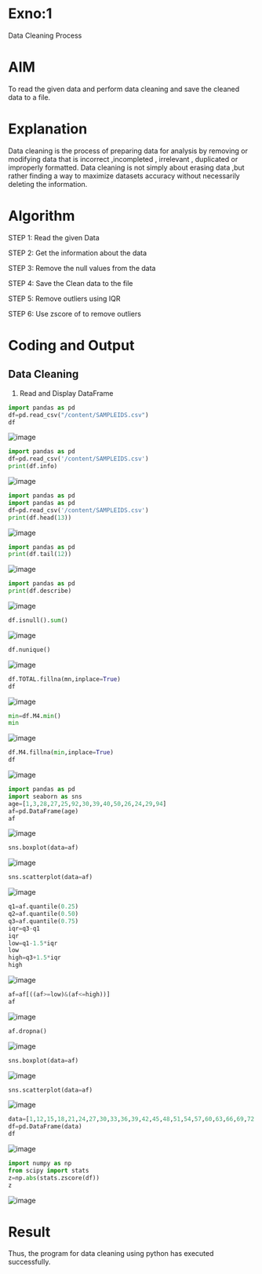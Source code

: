 # Exno:1 
Data Cleaning Process

# AIM
To read the given data and perform data cleaning and save the cleaned data to a file.

# Explanation
Data cleaning is the process of preparing data for analysis by removing or modifying data that is incorrect ,incompleted , irrelevant , duplicated or improperly formatted. Data cleaning is not simply about erasing data ,but rather finding a way to maximize datasets accuracy without necessarily deleting the information.

# Algorithm
STEP 1: Read the given Data

STEP 2: Get the information about the data

STEP 3: Remove the null values from the data

STEP 4: Save the Clean data to the file

STEP 5: Remove outliers using IQR

STEP 6: Use zscore of to remove outliers

# Coding and Output
## Data Cleaning
1) Read and Display DataFrame
   
```python
import pandas as pd
df=pd.read_csv("/content/SAMPLEIDS.csv")
df
```
![image](https://github.com/KothaiKumar/exno1/assets/121215739/eefa705b-590d-4b36-a38d-7ea099202ad7)
```python
import pandas as pd
df=pd.read_csv('/content/SAMPLEIDS.csv')
print(df.info)
```
![image](https://github.com/KothaiKumar/exno1/assets/121215739/ef712919-f67d-4543-83ef-c63a92e71ade)
```python
import pandas as pd
import pandas as pd
df=pd.read_csv('/content/SAMPLEIDS.csv')
print(df.head(13))
```
![image](https://github.com/KothaiKumar/exno1/assets/121215739/a882940a-bfa4-4ae5-ab90-f0002b75ca23)

```python
import pandas as pd
print(df.tail(12))
```
![image](https://github.com/KothaiKumar/exno1/assets/121215739/74673a37-9acb-424f-b1cf-12abd324ad4d)
```python
import pandas as pd
print(df.describe)
```
![image](https://github.com/KothaiKumar/exno1/assets/121215739/18a79a6c-6055-42cd-94bb-de05cf841daf)
```python
df.isnull().sum()
```
![image](https://github.com/KothaiKumar/exno1/assets/121215739/98bde86e-2902-45be-9685-f101dbae81e0)
```python
df.nunique()
```
![image](https://github.com/KothaiKumar/exno1/assets/121215739/5466405b-031e-4555-9844-11404d23c695)
```python
df.TOTAL.fillna(mn,inplace=True)
df
```
![image](https://github.com/KothaiKumar/exno1/assets/121215739/dce7bddd-6669-4042-90cb-8f1bf2d054cb)
```python
min=df.M4.min()
min
```
![image](https://github.com/KothaiKumar/exno1/assets/121215739/91b68d21-9463-4193-a4f8-41e8cefebc71)
```python
df.M4.fillna(min,inplace=True)
df
```
![image](https://github.com/KothaiKumar/exno1/assets/121215739/1de88c1b-2d57-4e29-8b88-bd35827f2967)
```python
import pandas as pd
import seaborn as sns
age=[1,3,28,27,25,92,30,39,40,50,26,24,29,94]
af=pd.DataFrame(age)
af
```
![image](https://github.com/KothaiKumar/exno1/assets/121215739/0f1d18d1-2f8b-4b94-9ebf-e0c576300e1d)
```python
sns.boxplot(data=af)
```
![image](https://github.com/KothaiKumar/exno1/assets/121215739/df1c3578-4602-4b7a-9871-472ba052a15a)
```python
sns.scatterplot(data=af)
```
![image](https://github.com/KothaiKumar/exno1/assets/121215739/ee447e3c-2f7c-418f-ab6a-f3ede4d46c6b)
```python
q1=af.quantile(0.25)
q2=af.quantile(0.50)
q3=af.quantile(0.75)
iqr=q3-q1
iqr
low=q1-1.5*iqr
low
high=q3+1.5*iqr
high
```
![image](https://github.com/KothaiKumar/exno1/assets/121215739/3a07c32f-78a1-489e-9ece-ac8cdb168133)
```python
af=af[((af>=low)&(af<=high))]
af
```
![image](https://github.com/KothaiKumar/exno1/assets/121215739/2ad72d61-0a47-47fe-b673-922655b29bf6)
```python
af.dropna()
```
![image](https://github.com/KothaiKumar/exno1/assets/121215739/41228ce8-6262-4cac-9d6f-549501bb2978)
```python
sns.boxplot(data=af)
```
![image](https://github.com/KothaiKumar/exno1/assets/121215739/8e450c1e-a26d-4ece-b236-da68c669a822)
```python
sns.scatterplot(data=af)
```
![image](https://github.com/KothaiKumar/exno1/assets/121215739/9baec287-e78c-4168-b4b2-c5005194aa8a)
```python
data=[1,12,15,18,21,24,27,30,33,36,39,42,45,48,51,54,57,60,63,66,69,72,75,78,81,84,87,90,93,96,99,102,105]
df=pd.DataFrame(data)
df
```

![image](https://github.com/KothaiKumar/exno1/assets/121215739/b85dc956-d02f-4e9e-8f80-0be022e04b89)
```python
import numpy as np
from scipy import stats
z=np.abs(stats.zscore(df))
z
```
![image](https://github.com/KothaiKumar/exno1/assets/121215739/79c2692d-4bb4-4c25-b98b-f20288d68c63)

# Result
Thus, the program for data cleaning using python has executed successfully.
